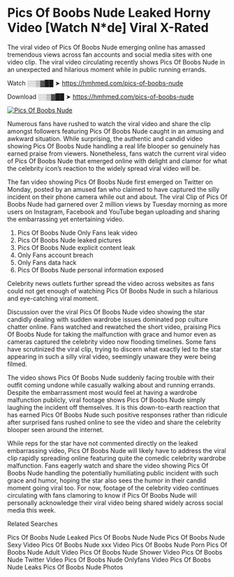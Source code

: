 ﻿# Pics Of Boobs Nude Leaked Horny Video [Watch N*de] Viral X-Rated

The viral video of ﻿Pics Of Boobs Nude emerging online has amassed tremendous views across fan accounts and social media sites with one video clip. The viral video circulating recently shows ﻿Pics Of Boobs Nude in an unexpected and hilarious moment while in public running errands. 

Watch ░░▒▓██ ➤ https://hmhmed.com/pics-of-boobs-nude

Download ░░▒▓██ ➤ https://hmhmed.com/pics-of-boobs-nude

[![Pics Of Boobs Nude](https://i.imgur.com/dJHk4Zq.gif)](https://hmhmed.com/pics-of-boobs-nude)

Numerous fans have rushed to watch the viral video and share the clip amongst followers featuring ﻿Pics Of Boobs Nude caught in an amusing and awkward situation. While surprising, the authentic and candid video showing ﻿Pics Of Boobs Nude handling a real life blooper so genuinely has earned praise from viewers. Nonetheless, fans watch the current viral video of ﻿Pics Of Boobs Nude that emerged online with delight and clamor for what the celebrity icon’s reaction to the widely spread viral video will be.

The fan video showing ﻿Pics Of Boobs Nude first emerged on Twitter on Monday, posted by an amused fan who claimed to have captured the silly incident on their phone camera while out and about. The viral Clip of ﻿Pics Of Boobs Nude had garnered over 2 million views by Tuesday morning as more users on Instagram, Facebook and YouTube began uploading and sharing the embarrassing yet entertaining video. 

1. ﻿Pics Of Boobs Nude Only Fans leak video
2. ﻿Pics Of Boobs Nude leaked pictures
3. ﻿Pics Of Boobs Nude explicit content leak
4. Only Fans account breach
5. Only Fans data hack
6. ﻿Pics Of Boobs Nude personal information exposed

Celebrity news outlets further spread the video across websites as fans could not get enough of watching ﻿Pics Of Boobs Nude in such a hilarious and eye-catching viral moment. 

Discussion over the viral ﻿Pics Of Boobs Nude video showing the star candidly dealing with sudden wardrobe issues dominated pop culture chatter online. Fans watched and rewatched the short video, praising ﻿Pics Of Boobs Nude for taking the malfunction with grace and humor even as cameras captured the celebrity video now flooding timelines. Some fans have scrutinized the viral clip, trying to discern what exactly led to the star appearing in such a silly viral video, seemingly unaware they were being filmed.

The video shows ﻿Pics Of Boobs Nude suddenly facing trouble with their outfit coming undone while casually walking about and running errands. Despite the embarrassment most would feel at having a wardrobe malfunction publicly, viral footage shows ﻿Pics Of Boobs Nude simply laughing the incident off themselves. It is this down-to-earth reaction that has earned ﻿Pics Of Boobs Nude such positive responses rather than ridicule after surprised fans rushed online to see the video and share the celebrity blooper seen around the internet.  

While reps for the star have not commented directly on the leaked embarrassing video, ﻿Pics Of Boobs Nude will likely have to address the viral clip rapidly spreading online featuring quite the comedic celebrity wardrobe malfunction. Fans eagerly watch and share the video showing ﻿Pics Of Boobs Nude handling the potentially humiliating public incident with such grace and humor, hoping the star also sees the humor in their candid moment going viral too. For now, footage of the celebrity video continues circulating with fans clamoring to know if ﻿Pics Of Boobs Nude will personally acknowledge their viral video being shared widely across social media this week.

Related Searches

﻿Pics Of Boobs Nude Leaked
﻿Pics Of Boobs Nude Nude
﻿Pics Of Boobs Nude Sexy Video
﻿Pics Of Boobs Nude xxx Video
﻿Pics Of Boobs Nude Porn
﻿Pics Of Boobs Nude Adult Video
﻿Pics Of Boobs Nude Shower Video
﻿Pics Of Boobs Nude Twitter Video
﻿Pics Of Boobs Nude Onlyfans Video
﻿Pics Of Boobs Nude Leaks
﻿Pics Of Boobs Nude Photos